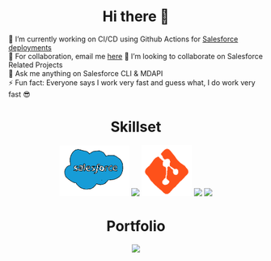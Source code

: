 <h1 align="center">Hi there 👋</h1>

🔭 I’m currently working on CI/CD using Github Actions for [Salesforce deployments](https://github.com/nishithcv/sfdevops) <br/>
💼 For collaboration, email me [here](nishith870@gmail.com)
👯 I’m looking to collaborate on Salesforce Related Projects <br/>
💬 Ask me anything on Salesforce CLI & MDAPI <br/>
⚡ Fun fact: Everyone says I work very fast and guess what, I do work very fast :sunglasses: <br/>


<h1 align="center"> Skillset </h1>

<p align="center">
<img src="logo\sf.gif" height="100">
<img src="https://i.giphy.com/media/IdyAQJVN2kVPNUrojM/200.webp" width="100">
<img src="logo\git logo.gif" width="100">
<img src="https://media3.giphy.com/media/v1.Y2lkPTc5MGI3NjExb3o0dmQ0Nml0MmUxbnhlYmpjaDFlZ3Jla24wbm9kc3NlaGloZ3lkMSZlcD12MV9pbnRlcm5hbF9naWZfYnlfaWQmY3Q9cw/ln7z2eWriiQAllfVcn/giphy.gif" width="100">
<img src="https://i.giphy.com/media/KzJkzjggfGN5Py6nkT/200.webp" width="100">
</p>


<h1 align="center"> Portfolio </h1>

<p align="center">
<img src="https://github-readme-stats.vercel.app/api?username=nishithcv&show_icons=true" />  
</p>

<!--
**nishithcv/nishithcv** is a ✨ _special_ ✨ repository because its `README.md` (this file) appears on your GitHub profile.

Here are some ideas to get you started:

- 🔭 I’m currently working on ...
- 🌱 I’m currently learning ...
- 👯 I’m looking to collaborate on ...
- 🤔 I’m looking for help with ...
- 💬 Ask me about ...
- 📫 How to reach me: ...
- 😄 Pronouns: ...
- ⚡ Fun fact: ...
-->
